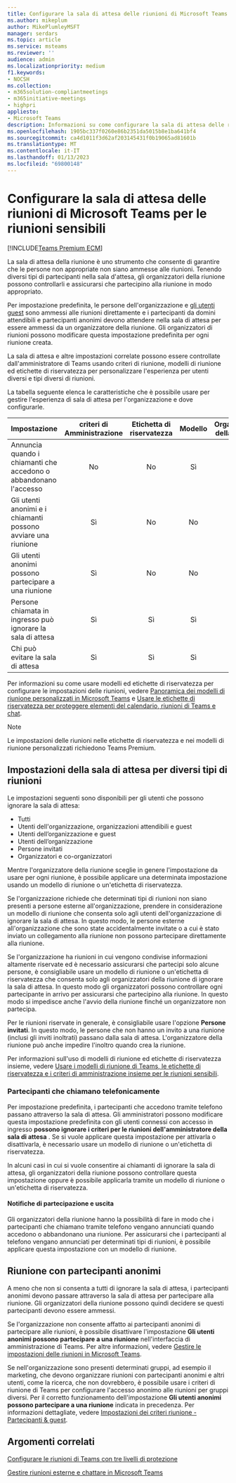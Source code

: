 ```yaml
---
title: Configurare la sala di attesa delle riunioni di Microsoft Teams per le riunioni sensibili
ms.author: mikeplum
author: MikePlumleyMSFT
manager: serdars
ms.topic: article
ms.service: msteams
ms.reviewer: ''
audience: admin
ms.localizationpriority: medium
f1.keywords:
- NOCSH
ms.collection:
- m365solution-compliantmeetings
- m365initiative-meetings
- highpri
appliesto:
- Microsoft Teams
description: Informazioni su come configurare la sala di attesa delle riunioni di Teams per migliorare la sicurezza per le riunioni riservate usando criteri di amministrazione, etichette di riservatezza e modelli di riunione.
ms.openlocfilehash: 1905bc337f0260e86b2351da5015b8e1ba641bf4
ms.sourcegitcommit: ca4d1011f3d62af203145431f0b19065ad81601b
ms.translationtype: MT
ms.contentlocale: it-IT
ms.lasthandoff: 01/13/2023
ms.locfileid: "69800148"
---
```

# <a name="configure-the-microsoft-teams-meeting-lobby-for-sensitive-meetings"></a>Configurare la sala di attesa delle riunioni di Microsoft Teams per le riunioni sensibili

[!INCLUDE[Teams Premium ECM](includes/teams-premium-ecm.md)]

La sala di attesa della riunione è uno strumento che consente di garantire che le persone non appropriate non siano ammesse alle riunioni. Tenendo diversi tipi di partecipanti nella sala d'attesa, gli organizzatori della riunione possono controllarli e assicurarsi che partecipino alla riunione in modo appropriato.

Per impostazione predefinita, le persone dell'organizzazione e [gli utenti guest](guest-access.md) sono ammessi alle riunioni direttamente e i partecipanti da domini attendibili e partecipanti anonimi devono attendere nella sala di attesa per essere ammessi da un organizzatore della riunione. Gli organizzatori di riunioni possono modificare questa impostazione predefinita per ogni riunione creata.

La sala di attesa e altre impostazioni correlate possono essere controllate dall'amministratore di Teams usando criteri di riunione, modelli di riunione ed etichette di riservatezza per personalizzare l'esperienza per utenti diversi e tipi diversi di riunioni.

La tabella seguente elenca le caratteristiche che è possibile usare per gestire l'esperienza di sala di attesa per l'organizzazione e dove configurarle.

|Impostazione|criteri di Amministrazione|Etichetta di riservatezza|Modello|Organizzatore della riunione|
|:------|:----------:|:---------------:|:------:|:---------------:|
|Annuncia quando i chiamanti che accedono o abbandonano l'accesso|No|No|Sì|Sì|
|Gli utenti anonimi e i chiamanti possono avviare una riunione|Sì|No|No|No|
|Gli utenti anonimi possono partecipare a una riunione|Sì|No|No|No|
|Persone chiamata in ingresso può ignorare la sala di attesa|Sì|Sì|Sì|Sì|
|Chi può evitare la sala di attesa|Sì|Sì|Sì|Sì|

Per informazioni su come usare modelli ed etichette di riservatezza per configurare le impostazioni delle riunioni, vedere [Panoramica dei modelli di riunione personalizzati in Microsoft Teams](custom-meeting-templates-overview.md) e [Usare le etichette di riservatezza per proteggere elementi del calendario, riunioni di Teams e chat](/microsoft-365/compliance/sensitivity-labels-meetings).

> [!Note]
> Le impostazioni delle riunioni nelle etichette di riservatezza e nei modelli di riunione personalizzati richiedono Teams Premium.

## <a name="lobby-settings-for-different-types-of-meetings"></a>Impostazioni della sala di attesa per diversi tipi di riunioni

Le impostazioni seguenti sono disponibili per gli utenti che possono ignorare la sala di attesa:

- Tutti
- Utenti dell'organizzazione, organizzazioni attendibili e guest
- Utenti dell’organizzazione e guest
- Utenti dell’organizzazione
- Persone invitati
- Organizzatori e co-organizzatori

Mentre l'organizzatore della riunione sceglie in genere l'impostazione da usare per ogni riunione, è possibile applicare una determinata impostazione usando un modello di riunione o un'etichetta di riservatezza.

Se l'organizzazione richiede che determinati tipi di riunioni non siano presenti a persone esterne all'organizzazione, prendere in considerazione un modello di riunione che consenta solo agli utenti dell'organizzazione di ignorare la sala di attesa. In questo modo, le persone esterne all'organizzazione che sono state accidentalmente invitate o a cui è stato inviato un collegamento alla riunione non possono partecipare direttamente alla riunione.

Se l'organizzazione ha riunioni in cui vengono condivise informazioni altamente riservate ed è necessario assicurarsi che partecipi solo alcune persone, è consigliabile usare un modello di riunione o un'etichetta di riservatezza che consenta solo agli organizzatori della riunione di ignorare la sala di attesa. In questo modo gli organizzatori possono controllare ogni partecipante in arrivo per assicurarsi che partecipino alla riunione. In questo modo si impedisce anche l'avvio della riunione finché un organizzatore non partecipa.

Per le riunioni riservate in generale, è consigliabile usare l'opzione **Persone invitati**. In questo modo, le persone che non hanno un invito a una riunione (inclusi gli inviti inoltrati) passano dalla sala di attesa. L'organizzatore della riunione può anche impedire l'inoltro quando crea la riunione.

Per informazioni sull'uso di modelli di riunione ed etichette di riservatezza insieme, vedere [Usare i modelli di riunione di Teams, le etichette di riservatezza e i criteri di amministrazione insieme per le riunioni sensibili](meeting-templates-sensitivity-labels-policies.md).

### <a name="attendees-calling-in-by-phone"></a>Partecipanti che chiamano telefonicamente

Per impostazione predefinita, i partecipanti che accedono tramite telefono passano attraverso la sala di attesa. Gli amministratori possono modificare questa impostazione predefinita con gli utenti connessi con accesso in ingresso **possono ignorare i criteri per le riunioni dell'amministratore della sala di attesa** . Se si vuole applicare questa impostazione per attivarla o disattivarla, è necessario usare un modello di riunione o un'etichetta di riservatezza.

In alcuni casi in cui si vuole consentire ai chiamanti di ignorare la sala di attesa, gli organizzatori della riunione possono controllare questa impostazione oppure è possibile applicarla tramite un modello di riunione o un'etichetta di riservatezza.

#### <a name="join-and-leave-notifications"></a>Notifiche di partecipazione e uscita

Gli organizzatori della riunione hanno la possibilità di fare in modo che i partecipanti che chiamano tramite telefono vengano annunciati quando accedono o abbandonano una riunione. Per assicurarsi che i partecipanti al telefono vengano annunciati per determinati tipi di riunioni, è possibile applicare questa impostazione con un modello di riunione.

## <a name="meeting-with-anonymous-participants"></a>Riunione con partecipanti anonimi

A meno che non si consenta a tutti di ignorare la sala di attesa, i partecipanti anonimi devono passare attraverso la sala di attesa per partecipare alla riunione. Gli organizzatori della riunione possono quindi decidere se questi partecipanti devono essere ammessi.

Se l'organizzazione non consente affatto ai partecipanti anonimi di partecipare alle riunioni, è possibile disattivare l'impostazione **Gli utenti anonimi possono partecipare a una riunione** nell'interfaccia di amministrazione di Teams. Per altre informazioni, vedere [Gestire le impostazioni delle riunioni in Microsoft Teams](/microsoftteams/meeting-settings-in-teams).

Se nell'organizzazione sono presenti determinati gruppi, ad esempio il marketing, che devono organizzare riunioni con partecipanti anonimi e altri utenti, come la ricerca, che non dovrebbero, è possibile usare i criteri di riunione di Teams per configurare l'accesso anonimo alle riunioni per gruppi diversi. Per il corretto funzionamento dell'impostazione **Gli utenti anonimi possono partecipare a una riunione** indicata in precedenza. Per informazioni dettagliate, vedere [Impostazioni dei criteri riunione - Partecipanti & guest](/microsoftteams/meeting-policies-participants-and-guests).

## <a name="related-topics"></a>Argomenti correlati

[Configurare le riunioni di Teams con tre livelli di protezione](configure-meetings-three-tiers-protection.md)

[Gestire riunioni esterne e chattare in Microsoft Teams](/microsoftteams/manage-external-access)
